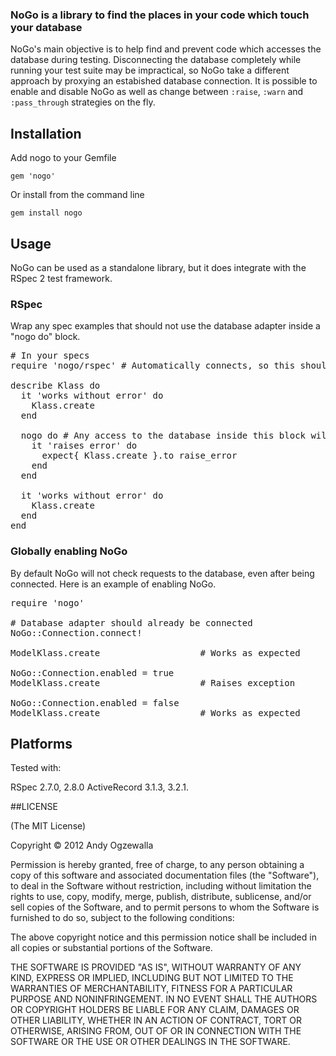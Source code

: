 ### NoGo is a library to find the places in your code which touch your database
NoGo's main objective is to help find and prevent code which accesses the database during testing.  Disconnecting the database completely while running your test suite may be impractical, so NoGo take a different approach by proxying an estabished database connection.  It is possible to enable and disable NoGo as well as change between ```:raise```, ```:warn``` and ```:pass_through``` strategies on the fly.

## Installation
Add nogo to your Gemfile

```gem 'nogo'```

Or install from the command line

```gem install nogo```

## Usage

NoGo can be used as a standalone library, but it does integrate with the RSpec 2 test framework.

### RSpec
Wrap any spec examples that should not use the database adapter inside a "nogo do" block.

<pre>
# In your specs
require 'nogo/rspec' # Automatically connects, so this should be included after the environment is loaded.

describe Klass do
  it 'works without error' do
    Klass.create
  end

  nogo do # Any access to the database inside this block will raise an exception
    it 'raises error' do
      expect{ Klass.create }.to raise_error
    end
  end

  it 'works without error' do
    Klass.create
  end
end
</pre>

### Globally enabling NoGo
By default NoGo will not check requests to the database, even after being connected.  Here is an example of enabling NoGo.

<pre>
require 'nogo'

# Database adapter should already be connected
NoGo::Connection.connect!

ModelKlass.create                   # Works as expected

NoGo::Connection.enabled = true
ModelKlass.create                   # Raises exception

NoGo::Connection.enabled = false
ModelKlass.create                   # Works as expected
</pre>

## Platforms
Tested with:

RSpec 2.7.0, 2.8.0
ActiveRecord 3.1.3, 3.2.1.

##LICENSE

(The MIT License)

Copyright © 2012 Andy Ogzewalla

Permission is hereby granted, free of charge, to any person obtaining a copy of this software and associated documentation files (the "Software"), to deal in the Software without restriction, including without limitation the rights to use, copy, modify, merge, publish, distribute, sublicense, and/or sell copies of the Software, and to permit persons to whom the Software is furnished to do so, subject to the following conditions:

The above copyright notice and this permission notice shall be included in all copies or substantial portions of the Software.

THE SOFTWARE IS PROVIDED "AS IS", WITHOUT WARRANTY OF ANY KIND, EXPRESS OR IMPLIED, INCLUDING BUT NOT LIMITED TO THE WARRANTIES OF MERCHANTABILITY, FITNESS FOR A PARTICULAR PURPOSE AND NONINFRINGEMENT. IN NO EVENT SHALL THE AUTHORS OR COPYRIGHT HOLDERS BE LIABLE FOR ANY CLAIM, DAMAGES OR OTHER LIABILITY, WHETHER IN AN ACTION OF CONTRACT, TORT OR OTHERWISE, ARISING FROM, OUT OF OR IN CONNECTION WITH THE SOFTWARE OR THE USE OR OTHER DEALINGS IN THE SOFTWARE.